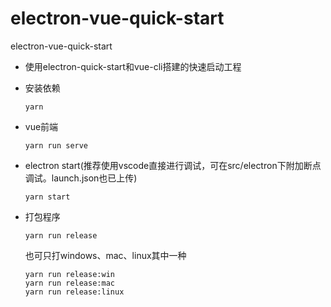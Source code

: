 # electron-vue-quick-start
electron-vue-quick-start
* 使用electron-quick-start和vue-cli搭建的快速启动工程
* 安装依赖
  ```
  yarn
  ```
* vue前端
  ```
  yarn run serve
  ```
* electron start(推荐使用vscode直接进行调试，可在src/electron下附加断点调试。launch.json也已上传)
  ```
  yarn start
  ```

* 打包程序
  ```
  yarn run release
  ```
  也可只打windows、mac、linux其中一种
  ```
  yarn run release:win
  yarn run release:mac
  yarn run release:linux
  ```
